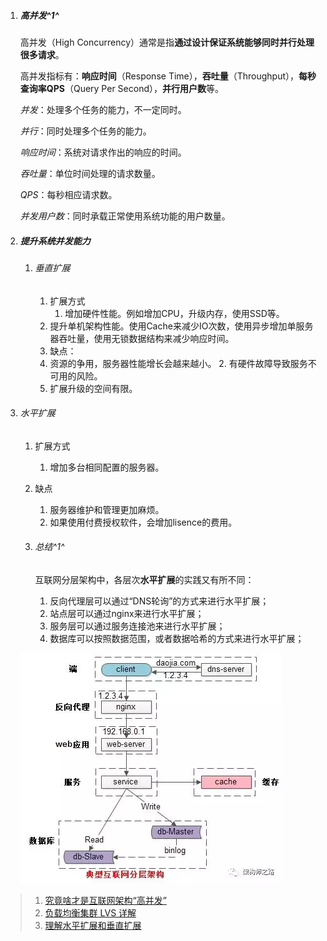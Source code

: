 1. ##### 高并发^1^

   高并发（High Concurrency）通常是指**通过设计保证系统能够同时并行处理很多请求**。

   高并发指标有：**响应时间**（Response Time），**吞吐量**（Throughput），**每秒查询率QPS**（Query Per Second），**并行用户数**等。

   *并发*：处理多个任务的能力，不一定同时。

   *并行*：同时处理多个任务的能力。

   *响应时间*：系统对请求作出的响应的时间。

   *吞吐量*：单位时间处理的请求数量。

   *QPS*：每秒相应请求数。

   *并发用户数*：同时承载正常使用系统功能的用户数量。

2. ##### 提升系统并发能力

   1. ###### 垂直扩展

      1. 扩展方式
         1. 增加硬件性能。例如增加CPU，升级内存，使用SSD等。
      2. 提升单机架构性能。使用Cache来减少IO次数，使用异步增加单服务器吞吐量，使用无锁数据结构来减少响应时间。
      2. 缺点：
      1. 资源的争用，服务器性能增长会越来越小。
         2. 有硬件故障导致服务不可用的风险。
      3. 扩展升级的空间有限。
   
2. ###### 水平扩展
   
   1. 扩展方式
         
         1. 增加多台相同配置的服务器。
   2. 缺点
         1. 服务器维护和管理更加麻烦。
         2. 如果使用付费授权软件，会增加lisence的费用。
   
   3. ###### 总结^1^
   
      互联网分层架构中，各层次**水平扩展**的实践又有所不同：
   
      1. 反向代理层可以通过“DNS轮询”的方式来进行水平扩展；
      2. 站点层可以通过nginx来进行水平扩展；
      3. 服务层可以通过服务连接池来进行水平扩展；
      4. 数据库可以按照数据范围，或者数据哈希的方式来进行水平扩展；
   
   ![典型互联网分层架构](hal.webp)
   
   



> 1. [究竟啥才是互联网架构“高并发”](<https://mp.weixin.qq.com/s?__biz=MjM5ODYxMDA5OQ==&mid=2651959830&idx=1&sn=ce1c5a58caed227d7dfdbc16d6e1cea4&chksm=bd2d07ca8a5a8edc45cc45c4787cc72cf4c8b96fb43d2840c7ccd44978036a7d39a03dd578b5&scene=21#wechat_redirect>)
> 2. [负载均衡集群 LVS 详解](<http://liaoph.com/lvs/>)
> 3. [理解水平扩展和垂直扩展](https://yunjiechao-163-com.iteye.com/blog/2124949)